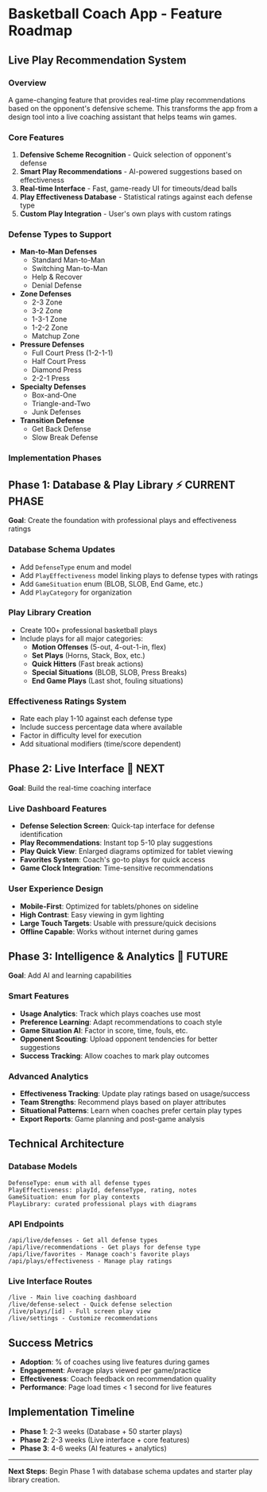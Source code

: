 # Basketball Coach App - Feature Roadmap

## Live Play Recommendation System

### Overview
A game-changing feature that provides real-time play recommendations based on the opponent's defensive scheme. This transforms the app from a design tool into a live coaching assistant that helps teams win games.

### Core Features
1. **Defensive Scheme Recognition** - Quick selection of opponent's defense
2. **Smart Play Recommendations** - AI-powered suggestions based on effectiveness
3. **Real-time Interface** - Fast, game-ready UI for timeouts/dead balls
4. **Play Effectiveness Database** - Statistical ratings against each defense type
5. **Custom Play Integration** - User's own plays with custom ratings

### Defense Types to Support
- **Man-to-Man Defenses**
  - Standard Man-to-Man
  - Switching Man-to-Man
  - Help & Recover
  - Denial Defense
- **Zone Defenses**
  - 2-3 Zone
  - 3-2 Zone
  - 1-3-1 Zone
  - 1-2-2 Zone
  - Matchup Zone
- **Pressure Defenses**
  - Full Court Press (1-2-1-1)
  - Half Court Press
  - Diamond Press
  - 2-2-1 Press
- **Specialty Defenses**
  - Box-and-One
  - Triangle-and-Two
  - Junk Defenses
- **Transition Defense**
  - Get Back Defense
  - Slow Break Defense

### Implementation Phases

## Phase 1: Database & Play Library ⚡ CURRENT PHASE
**Goal**: Create the foundation with professional plays and effectiveness ratings

### Database Schema Updates
- Add `DefenseType` enum and model
- Add `PlayEffectiveness` model linking plays to defense types with ratings
- Add `GameSituation` enum (BLOB, SLOB, End Game, etc.)
- Add `PlayCategory` for organization

### Play Library Creation
- Create 100+ professional basketball plays
- Include plays for all major categories:
  - **Motion Offenses** (5-out, 4-out-1-in, flex)
  - **Set Plays** (Horns, Stack, Box, etc.)
  - **Quick Hitters** (Fast break actions)
  - **Special Situations** (BLOB, SLOB, Press Breaks)
  - **End Game Plays** (Last shot, fouling situations)

### Effectiveness Ratings System
- Rate each play 1-10 against each defense type
- Include success percentage data where available
- Factor in difficulty level for execution
- Add situational modifiers (time/score dependent)

## Phase 2: Live Interface 🎯 NEXT
**Goal**: Build the real-time coaching interface

### Live Dashboard Features
- **Defense Selection Screen**: Quick-tap interface for defense identification
- **Play Recommendations**: Instant top 5-10 play suggestions
- **Play Quick View**: Enlarged diagrams optimized for tablet viewing
- **Favorites System**: Coach's go-to plays for quick access
- **Game Clock Integration**: Time-sensitive recommendations

### User Experience Design
- **Mobile-First**: Optimized for tablets/phones on sideline
- **High Contrast**: Easy viewing in gym lighting
- **Large Touch Targets**: Usable with pressure/quick decisions
- **Offline Capable**: Works without internet during games

## Phase 3: Intelligence & Analytics 🧠 FUTURE
**Goal**: Add AI and learning capabilities

### Smart Features
- **Usage Analytics**: Track which plays coaches use most
- **Preference Learning**: Adapt recommendations to coach style
- **Game Situation AI**: Factor in score, time, fouls, etc.
- **Opponent Scouting**: Upload opponent tendencies for better suggestions
- **Success Tracking**: Allow coaches to mark play outcomes

### Advanced Analytics
- **Effectiveness Tracking**: Update play ratings based on usage/success
- **Team Strengths**: Recommend plays based on player attributes
- **Situational Patterns**: Learn when coaches prefer certain play types
- **Export Reports**: Game planning and post-game analysis

## Technical Architecture

### Database Models
```
DefenseType: enum with all defense types
PlayEffectiveness: playId, defenseType, rating, notes
GameSituation: enum for play contexts
PlayLibrary: curated professional plays with diagrams
```

### API Endpoints
```
/api/live/defenses - Get all defense types
/api/live/recommendations - Get plays for defense type
/api/live/favorites - Manage coach's favorite plays
/api/plays/effectiveness - Manage play ratings
```

### Live Interface Routes
```
/live - Main live coaching dashboard
/live/defense-select - Quick defense selection
/live/plays/[id] - Full screen play view
/live/settings - Customize recommendations
```

## Success Metrics
- **Adoption**: % of coaches using live features during games
- **Engagement**: Average plays viewed per game/practice
- **Effectiveness**: Coach feedback on recommendation quality
- **Performance**: Page load times < 1 second for live features

## Implementation Timeline
- **Phase 1**: 2-3 weeks (Database + 50 starter plays)
- **Phase 2**: 2-3 weeks (Live interface + core features)
- **Phase 3**: 4-6 weeks (AI features + analytics)

---

**Next Steps**: Begin Phase 1 with database schema updates and starter play library creation.